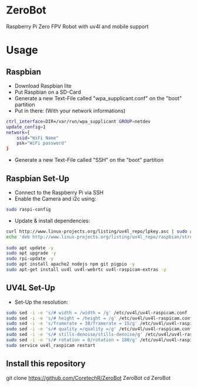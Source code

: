 # ZeroBot
Raspberry Pi Zero FPV Robot with uv4l and mobile support

# Usage

## Raspbian
- Download Raspbian lite
- Put Raspbian on a SD-Card
- Generate a new Text-File called "wpa_supplicant.conf" on the "boot" partition
- Put in there: (With your network informations)
```bash
ctrl_interface=DIR=/var/run/wpa_supplicant GROUP=netdev
update_config=1
network={
	ssid="WiFi Name"
	psk="WiFi password"
}
```
- Generate a new Text-File called "SSH" on the "boot" partition


## Raspbian Set-Up
- Connect to the Raspberry Pi via SSH
- Enable the Camera and i2c using:
```bash
sudo raspi-config
```
- Update & install dependencies:
```bash
curl http://www.linux-projects.org/listing/uv4l_repo/lpkey.asc | sudo apt-key add -
echo 'deb http://www.linux-projects.org/listing/uv4l_repo/raspbian/stretch stretch main' | sudo tee -a /etc/apt/sources.list
	
sudo apt update -y
sudo apt upgrade -y
sudo rpi-update -y
sudo apt install apache2 nodejs npm git pigpio -y
sudo apt-get install uv4l uv4l-webrtc uv4l-raspicam-extras -y
```

## UV4L Set-Up
- Set-Up the resolution:
```bash
sudo sed -i -e 's/# width = /width = /g' /etc/uv4l/uv4l-raspicam.conf
sudo sed -i -e 's/# height = /height = /g' /etc/uv4l/uv4l-raspicam.conf
sudo sed -i -e 's/framerate = 30/framerate = 15/g' /etc/uv4l/uv4l-raspicam.conf
sudo sed -i -e 's/# quality =/quality =/g' /etc/uv4l/uv4l-raspicam.conf
sudo sed -i -e 's/# stills-denoise/stills-denoise/g' /etc/uv4l/uv4l-raspicam.conf
sudo sed -i -e 's/# rotation = 0/rotation = 180/g' /etc/uv4l/uv4l-raspicam.conf
sudo service uv4l_raspicam restart
```


## Install this repository
git clone https://github.com/CoretechR/ZeroBot ZeroBot
cd ZeroBot
